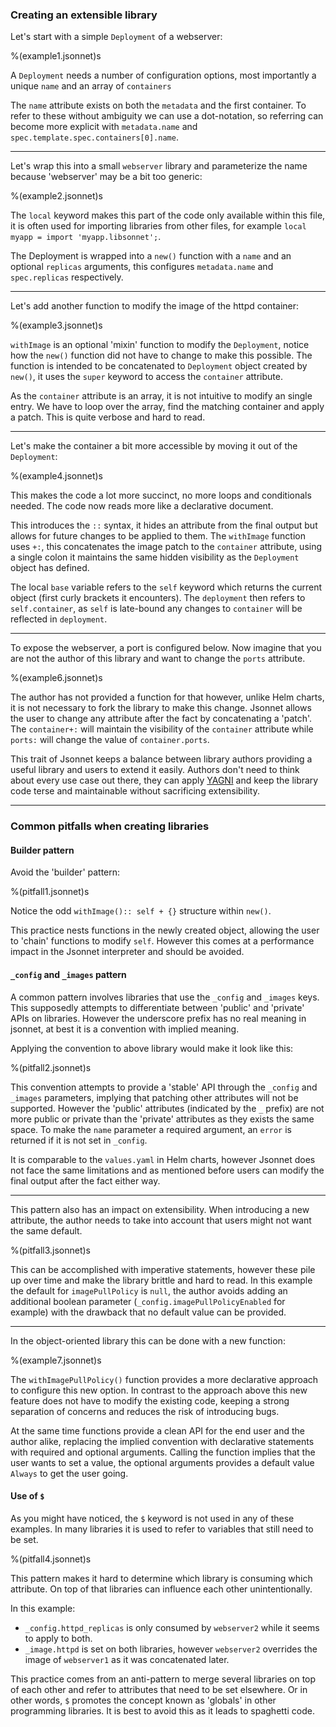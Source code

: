 ###  Creating an extensible library

Let's start with a simple `Deployment` of a webserver:

%(example1.jsonnet)s

A `Deployment` needs a number of configuration options, most importantly a unique `name`
and an array of `containers`

The `name` attribute exists on both the `metadata` and the first container. To refer to
these without ambiguity we can use a dot-notation, so referring can become more explicit
with `metadata.name` and `spec.template.spec.containers[0].name`.

---

Let's wrap this into a small `webserver` library and parameterize the name because
'webserver' may be a bit too generic:

%(example2.jsonnet)s

The `local` keyword makes this part of the code only available within this file, it is
often used for importing libraries from other files, for example `local myapp = import
'myapp.libsonnet';`.

The Deployment is wrapped into a `new()` function with a `name` and an optional
`replicas` arguments, this configures `metadata.name` and `spec.replicas`
respectively.

---

Let's add another function to modify the image of the httpd container:

%(example3.jsonnet)s

`withImage` is an optional 'mixin' function to modify the `Deployment`, notice how the
`new()` function did not have to change to make this possible. The function is intended to
be concatenated to `Deployment` object created by `new()`, it uses the `super` keyword to
access the `container` attribute.

As the `container` attribute is an array, it is not intuitive to modify an single entry.
We have to loop over the array, find the matching container and apply a patch. This is
quite verbose and hard to read.


---

Let's make the container a bit more accessible by moving it out of the `Deployment`:

%(example4.jsonnet)s

This makes the code a lot more succinct, no more loops and conditionals needed. The code
now reads more like a declarative document.

This introduces the `::` syntax, it hides an attribute from the final output but allows
for future changes to be applied to them. The `withImage` function uses `+:`, this
concatenates the image patch to the `container` attribute, using a single colon it
maintains the same hidden visibility as the `Deployment` object has defined.

The local `base` variable refers to the `self` keyword which returns the current object
(first curly brackets it encounters). The `deployment` then refers to `self.container`,
as `self` is late-bound any changes to `container` will be reflected in `deployment`.

---

To expose the webserver, a port is configured below. Now imagine that you are not the
author of this library and want to change the `ports` attribute.

%(example6.jsonnet)s

The author has not provided a function for that however, unlike Helm charts, it is not
necessary to fork the library to make this change. Jsonnet allows the user to change any
attribute after the fact by concatenating a 'patch'. The `container+:` will maintain the
visibility of the `container` attribute while `ports:` will change the value of
`container.ports`.

This trait of Jsonnet keeps a balance between library authors providing a useful library
and users to extend it easily. Authors don't need to think about every use case out
there, they can apply [YAGNI](https://www.martinfowler.com/bliki/Yagni.html) and keep the
library code terse and maintainable without sacrificing extensibility.

---

### Common pitfalls when creating libraries

#### Builder pattern

Avoid the 'builder' pattern:

%(pitfall1.jsonnet)s

Notice the odd `withImage():: self + {}` structure within `new()`.

This practice nests functions in the newly created object, allowing the user to 'chain'
functions to modify `self`. However this comes at a performance impact in the Jsonnet
interpreter and should be avoided.

#### `_config` and `_images` pattern

A common pattern involves libraries that use the `_config` and `_images` keys. This
supposedly attempts to differentiate between 'public' and 'private' APIs on libraries.
However the underscore prefix has no real meaning in jsonnet, at best it is a convention
with implied meaning.

Applying the convention to above library would make it look like this:

%(pitfall2.jsonnet)s

This convention attempts to provide a 'stable' API through the `_config` and `_images`
parameters, implying that patching other attributes will not be supported. However the
'public' attributes (indicated by the `_` prefix) are not more public or private than the
'private' attributes as they exists the same space. To make the `name` parameter
a required argument, an `error` is returned if it is not set in `_config`. 

It is comparable to the `values.yaml` in Helm charts, however Jsonnet does not face the
same limitations and as mentioned before users can modify the final output after the fact
either way.

---

This pattern also has an impact on extensibility. When introducing a new attribute, the
author needs to take into account that users might not want the same default.

%(pitfall3.jsonnet)s

This can be accomplished with imperative statements, however these pile up over time and
make the library brittle and hard to read. In this example the default for
`imagePullPolicy` is `null`, the author avoids adding an additional boolean parameter
(`_config.imagePullPolicyEnabled` for example) with the drawback that no default value can
be provided.

---

In the object-oriented library this can be done with a new function:

%(example7.jsonnet)s

The `withImagePullPolicy()` function provides a more declarative approach to configure
this new option. In contrast to the approach above this new feature does not have to
modify the existing code, keeping a strong separation of concerns and reduces the risk of
introducing bugs.

At the same time functions provide a clean API for the end user and the author alike,
replacing the implied convention with declarative statements with required and optional
arguments. Calling the function implies that the user wants to set a value, the optional
arguments provides a default value `Always` to get the user going.

#### Use of `$`

As you might have noticed, the `$` keyword is not used in any of these examples. In many
libraries it is used to refer to variables that still need to be set.

%(pitfall4.jsonnet)s

This pattern makes it hard to determine which library is consuming which attribute. On top
of that libraries can influence each other unintentionally. 

In this example:
- `_config.httpd_replicas` is only consumed by `webserver2` while it seems to apply to both.
- `_image.httpd` is set on both libraries, however `webserver2` overrides the image of
    `webserver1` as it was concatenated later.

This practice comes from an anti-pattern to merge several libraries on top of each other
and refer to attributes that need to be set elsewhere. Or in other words, `$` promotes the
concept known as 'globals' in other programming libraries. It is best to avoid this as it
leads to spaghetti code.
